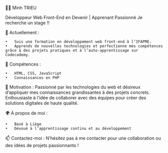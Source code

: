 🧑‍💻 Minh TRIEU

Développeur Web Front-End en Devenir | Apprenant Passionné
Je recherche un stage !!

🔭 Actuellement :

	•	Suis une formation en développement web front-end à l’IFAPME.
	•	Apprends de nouvelles technologies et perfectionne mes compétences grâce à des projets pratiques et à l’auto-apprentissage sur Codecademy.

🌱 Compétences :

	•	HTML, CSS, JavaScript
	•	Connaissances en PHP

🚀 Motivation :
Passionné par les technologies du web et désireux d’appliquer mes connaissances grandissantes à des projets concrets. Enthousiaste à l’idée de collaborer avec des équipes pour créer des solutions digitales de haute qualité.

🌍 À propos de moi :

	•	Basé à Liège
	•	Dévoué à l’apprentissage continu et au développement

📫 Contactez-moi :
N’hésitez pas à me contacter pour une collaboration ou des idées de projets passionnants !
